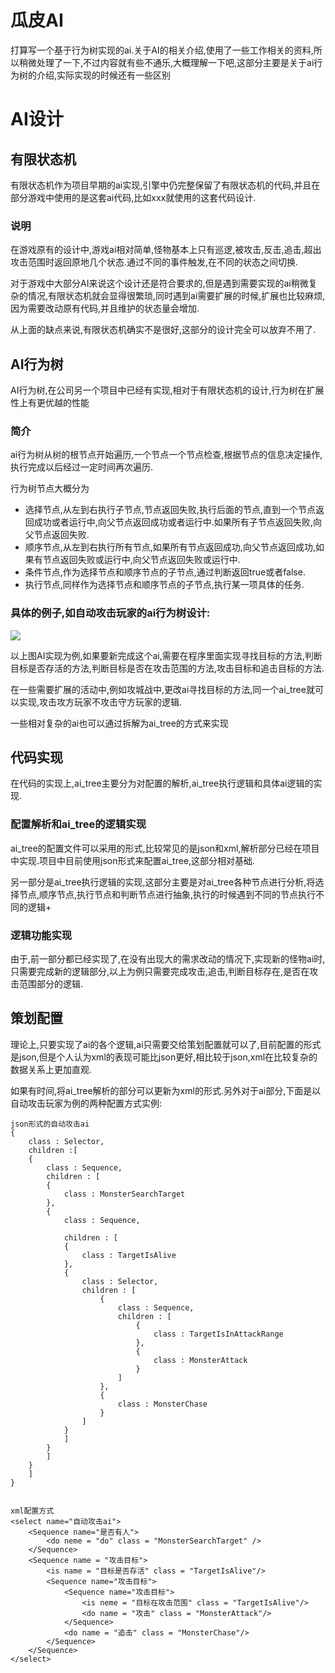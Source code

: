 # 瓜皮AI #
打算写一个基于行为树实现的ai.关于AI的相关介绍,使用了一些工作相关的资料,所以稍微处理了一下,不过内容就有些不通乐,大概理解一下吧,这部分主要是关于ai行为树的介绍,实际实现的时候还有一些区别

# AI设计 #
## 有限状态机 ##
有限状态机作为项目早期的ai实现,引擎中仍完整保留了有限状态机的代码,并且在部分游戏中使用的是这套ai代码,比如xxx就使用的这套代码设计.
### 说明 ###
在游戏原有的设计中,游戏ai相对简单,怪物基本上只有巡逻,被攻击,反击,追击,超出攻击范围时返回原地几个状态.通过不同的事件触发,在不同的状态之间切换.

对于游戏中大部分AI来说这个设计还是符合要求的,但是遇到需要实现的ai稍微复杂的情况,有限状态机就会显得很繁琐,同时遇到ai需要扩展的时候,扩展也比较麻烦,因为需要改动原有代码,并且维护的状态量会增加.

从上面的缺点来说,有限状态机确实不是很好,这部分的设计完全可以放弃不用了.

## AI行为树 ##
AI行为树,在公司另一个项目中已经有实现,相对于有限状态机的设计,行为树在扩展性上有更优越的性能
### 简介 ###
ai行为树从树的根节点开始遍历,一个节点一个节点检查,根据节点的信息决定操作,执行完成以后经过一定时间再次遍历.

行为树节点大概分为
- 选择节点,从左到右执行子节点,节点返回失败,执行后面的节点,直到一个节点返回成功或者运行中,向父节点返回成功或者运行中.如果所有子节点返回失败,向父节点返回失败.
- 顺序节点,从左到右执行所有节点,如果所有节点返回成功,向父节点返回成功,如果有节点返回失败或运行中,向父节点返回失败或运行中.
- 条件节点,作为选择节点和顺序节点的子节点,通过判断返回true或者false.
- 执行节点,同样作为选择节点和顺序节点的子节点,执行某一项具体的任务.

### 具体的例子,如自动攻击玩家的ai行为树设计: ###

![](http://i.imgur.com/BfRQqTa.jpg)

以上图AI实现为例,如果要新完成这个ai,需要在程序里面实现寻找目标的方法,判断目标是否存活的方法,判断目标是否在攻击范围的方法,攻击目标和追击目标的方法.

在一些需要扩展的活动中,例如攻城战中,更改ai寻找目标的方法,同一个ai_tree就可以实现,攻击攻方玩家不攻击守方玩家的逻辑.

一些相对复杂的ai也可以通过拆解为ai_tree的方式来实现

## 代码实现 ##
在代码的实现上,ai_tree主要分为对配置的解析,ai_tree执行逻辑和具体ai逻辑的实现.
### 配置解析和ai_tree的逻辑实现 ###
ai_tree的配置文件可以采用的形式,比较常见的是json和xml,解析部分已经在项目中实现.项目中目前使用json形式来配置ai_tree,这部分相对基础.

另一部分是ai_tree执行逻辑的实现,这部分主要是对ai_tree各种节点进行分析,将选择节点,顺序节点,执行节点和判断节点进行抽象,执行的时候遇到不同的节点执行不同的逻辑+

### 逻辑功能实现 ###

由于,前一部分都已经实现了,在没有出现大的需求改动的情况下,实现新的怪物ai时,只需要完成新的逻辑部分,以上为例只需要完成攻击,追击,判断目标存在,是否在攻击范围部分的逻辑.

## 策划配置 ##
理论上,只要实现了ai的各个逻辑,ai只需要交给策划配置就可以了,目前配置的形式是json,但是个人认为xml的表现可能比json更好,相比较于json,xml在比较复杂的数据关系上更加直观.

如果有时间,将ai_tree解析的部分可以更新为xml的形式.另外对于ai部分,下面是以自动攻击玩家为例的两种配置方式实例:


	json形式的自动攻击ai
	{
		class : Selector,
		children :[
		{
			class : Sequence,
			children : [
			{
				class : MonsterSearchTarget
			},
			{
				class : Sequence,
				
				children : [
				{
					class : TargetIsAlive
				},
				{
					class : Selector,
					children : [
						{
							class : Sequence,
							children : [
								{
									class : TargetIsInAttackRange
								},
								{
									class : MonsterAttack
								}
							]
						},
						{
							class : MonsterChase
						}
					]
				}
				]
			}
			]
		}
		]
	}


	xml配置方式
	<select name="自动攻击ai">
		<Sequence name="是否有人">
			<do neme = "do" class = "MonsterSearchTarget" />
		</Sequence>
		<Sequence name = "攻击目标">
			<is name = "目标是否存活" class = "TargetIsAlive"/>
			<Sequence name="攻击目标">
				<Sequence name="攻击目标">
					<is neme = "目标在攻击范围" class = "TargetIsAlive"/>
					<do name = "攻击" class = "MonsterAttack"/>
				</Sequence>
				<do name = "追击" class = "MonsterChase"/>
			</Sequence>
		</Sequence>
	</select>